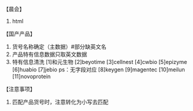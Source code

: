 

【晨会】
1. html



【国产产品】
1. 货号名称确定（主数据）#部分缺英文名
2. 产品特有信息数据只取英文数据
3. 特有信息清洗
[1]和元生物
[2]beyotime
[3]cellnest
[4]cwbio
[5]epizyme
[6]huabio
[7]jebio  ps：无字段对应
[8]keygen
[9]magentec
[10]meilun
[11]novoprotein


【注意事项】
1. 匹配产品货号时，注意转化为小写去匹配



